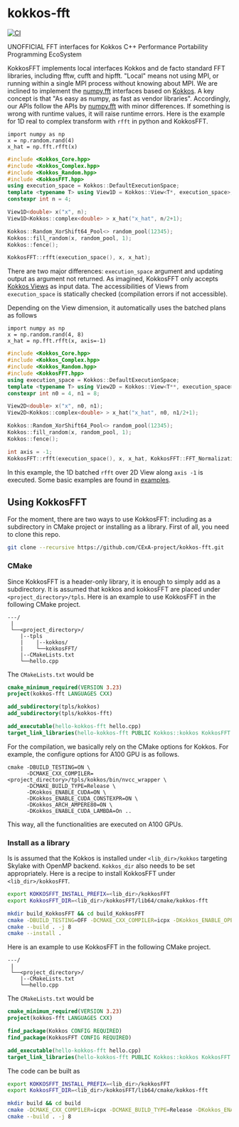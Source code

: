 # kokkos-fft

[![CI](https://github.com/CExA-project/kokkos-fft/actions/workflows/cmake.yml/badge.svg)](https://github.com/CExA-project/kokkos-fft/actions)

UNOFFICIAL FFT interfaces for Kokkos C++ Performance Portability Programming EcoSystem

KokkosFFT implements local interfaces Kokkos and de facto standard FFT libraries, including fftw, cufft and hipfft. 
"Local" means not using MPI, or running within a
single MPI process without knowing about MPI. We are inclined to implement the [numpy.fft](https://numpy.org/doc/stable/reference/routines.fft.html) interfaces based on [Kokkos](https://github.com/kokkos/kokkos). 
A key concept is that "As easy as numpy, as fast as vendor libraries". Accordingly, our APIs follow the APIs by [numpy.fft](https://numpy.org/doc/stable/reference/routines.fft.html) with minor differences. If something is wrong with runtime values, it will raise runtime errors. Here is the example for 1D real to complex transform with ```rfft``` in python and KokkosFFT.
```python3
import numpy as np
x = np.random.rand(4)
x_hat = np.fft.rfft(x)
```

```C++
#include <Kokkos_Core.hpp>
#include <Kokkos_Complex.hpp>
#include <Kokkos_Random.hpp>
#include <KokkosFFT.hpp>
using execution_space = Kokkos::DefaultExecutionSpace;
template <typename T> using View1D = Kokkos::View<T*, execution_space>;
constexpr int n = 4;

View1D<double> x("x", n);
View1D<Kokkos::complex<double> > x_hat("x_hat", n/2+1);

Kokkos::Random_XorShift64_Pool<> random_pool(12345);
Kokkos::fill_random(x, random_pool, 1);
Kokkos::fence();

KokkosFFT::rfft(execution_space(), x, x_hat);
```

There are two major differences: ```execution_space``` argument and updating output as argument not returned. As imagined, KokkosFFT only accepts [Kokkos Views](https://kokkos.org/kokkos-core-wiki/API/core/View.html) as input data. The accessibilities of Views from ```execution_space``` is statically checked (compilation errors if not accessible). 

Depending on the View dimension, it automatically uses the batched plans as follows
```python3
import numpy as np
x = np.random.rand(4, 8)
x_hat = np.fft.rfft(x, axis=-1)
```

```C++
#include <Kokkos_Core.hpp>
#include <Kokkos_Complex.hpp>
#include <Kokkos_Random.hpp>
#include <KokkosFFT.hpp>
using execution_space = Kokkos::DefaultExecutionSpace;
template <typename T> using View2D = Kokkos::View<T**, execution_space>;
constexpr int n0 = 4, n1 = 8;

View2D<double> x("x", n0, n1);
View2D<Kokkos::complex<double> > x_hat("x_hat", n0, n1/2+1);

Kokkos::Random_XorShift64_Pool<> random_pool(12345);
Kokkos::fill_random(x, random_pool, 1);
Kokkos::fence();

int axis = -1;
KokkosFFT::rfft(execution_space(), x, x_hat, KokkosFFT::FFT_Normalization::BACKWARD, axis); // FFT along -1 axis and batched along 0th axis
```

In this example, the 1D batched ```rfft``` over 2D View along ```axis -1``` is executed. Some basic examples are found in [examples](https://github.com/CExA-project/kokkos-fft/tree/main/examples).

## Using KokkosFFT
For the moment, there are two ways to use KokkosFFT: including as a subdirectory in CMake project or installing as a library. First of all, you need to clone this repo.
```bash
git clone --recursive https://github.com/CExA-project/kokkos-fft.git
```

### CMake
Since KokkosFFT is a header-only library, it is enough to simply add as a subdirectory. It is assumed that kokkos and kokkosFFT are placed under ```<project_directory>/tpls```.
Here is an example to use KokkosFFT in the following CMake project. 
```
---/
 |
 └──<project_directory>/
    |--tpls
    |    |--kokkos/
    |    └──kokkosFFT/
    |--CMakeLists.txt
    └──hello.cpp
```

The ```CMakeLists.txt``` would be 
```CMake
cmake_minimum_required(VERSION 3.23)
project(kokkos-fft LANGUAGES CXX)

add_subdirectory(tpls/kokkos)
add_subdirectory(tpls/kokkos-fft)

add_executable(hello-kokkos-fft hello.cpp)
target_link_libraries(hello-kokkos-fft PUBLIC Kokkos::kokkos KokkosFFT::fft)
```

For the compilation, we basically rely on the CMake options for Kokkos. For example, the configure options for A100 GPU is as follows.
```
cmake -DBUILD_TESTING=ON \
      -DCMAKE_CXX_COMPILER=<project_directory>/tpls/kokkos/bin/nvcc_wrapper \
      -DCMAKE_BUILD_TYPE=Release \
      -DKokkos_ENABLE_CUDA=ON \
      -DKokkos_ENABLE_CUDA_CONSTEXPR=ON \
      -DKokkos_ARCH_AMPERE80=ON \
      -DKokkos_ENABLE_CUDA_LAMBDA=On ..
```
This way, all the functionalities are executed on A100 GPUs.

### Install as a library
Is is assumed that the Kokkos is installed under ```<lib_dir>/kokkos``` targeting Skylake with OpenMP backend. ```Kokkos_dir``` also needs to be set appropriately. Here is a recipe to install KokkosFFT under ```<lib_dir>/kokkosFFT```.

```bash
export KOKKOSFFT_INSTALL_PREFIX=<lib_dir>/kokkosFFT
export KokkosFFT_DIR=<lib_dir>/kokkosFFT/lib64/cmake/kokkos-fft

mkdir build_KokkosFFT && cd build_KokkosFFT
cmake -DBUILD_TESTING=OFF -DCMAKE_CXX_COMPILER=icpx -DKokkos_ENABLE_OPENMP=ON -DCMAKE_INSTALL_PREFIX=${KOKKOSFFT_INSTALL_PREFIX} ..
cmake --build . -j 8
cmake --install .
```

Here is an example to use KokkosFFT in the following CMake project. 
```
---/
 |
 └──<project_directory>/
    |--CMakeLists.txt
    └──hello.cpp
```

The ```CMakeLists.txt``` would be 
```CMake
cmake_minimum_required(VERSION 3.23)
project(kokkos-fft LANGUAGES CXX)

find_package(Kokkos CONFIG REQUIRED)
find_package(KokkosFFT CONFIG REQUIRED)

add_executable(hello-kokkos-fft hello.cpp)
target_link_libraries(hello-kokkos-fft PUBLIC Kokkos::kokkos KokkosFFT::fft)
```

The code can be built as
```bash
export KOKKOSFFT_INSTALL_PREFIX=<lib_dir>/kokkosFFT
export KokkosFFT_DIR=<lib_dir>/kokkosFFT/lib64/cmake/kokkos-fft

mkdir build && cd build
cmake -DCMAKE_CXX_COMPILER=icpx -DCMAKE_BUILD_TYPE=Release -DKokkos_ENABLE_OPENMP=ON -DKokkos_ARCH_SKX=ON ..
cmake --build . -j 8
```
